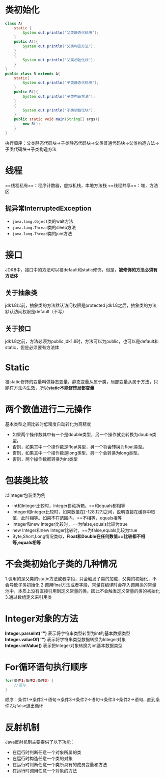 # 类初始化

```java
class A{
	static {
		System.out.println("父类静态代码块");
	}
	public A(){
		System.out.println("父类构造方法");
	}
	{
		System.out.println("父类初始化块");
	}
}
public class B extends A{
	static{
		System.out.println("子类静态代码块");
	}
	public B(){
		System.out.println("子类构造方法");
	}
	{
		System.out.println("子类初始化块");
	}
	public static void main(String[] args){
		new B();
	}
}
```
执行顺序：父类静态代码块->子类静态代码块->父类普通代码块->父类构造方法->子类代码块->子类构造方法

# 线程
==线程私有==：程序计数器，虚拟机栈，本地方法栈
==线程共享==：堆，方法区
## 抛异常InterruptedException
- `java.lang.Object`类的wait方法
- `java.lang.Thread`类的sleep方法
- `java.lang.Thread`类的join方法
# 接口
JDK8中，接口中的方法可以被default和static修饰，但是，**被修饰的方法必须有方法体**
## 关于抽象类
jdk1.8以前，抽象类的方法默认访问权限是protected
jdk1.8之后，抽象类的方法默认访问权限是default（不写）
## 关于接口
jdk1.8之前，方法必须为public
jdk1.8时，方法可以为public，也可以是default和static，但是必须要有方法体
# Static
被static修饰的变量叫做静态变量，静态变量从属于类，局部变量从属于方法，只能在方法内生效，所以**static不能修饰局部变量**
# 两个数值进行二元操作
基本类型之间比较时低精度自动转化为高精度
- 如果两个操作数其中有一个是double类型，另一个操作就会转换为double类型。
- 否则，如果其中一个操作数是float类型，另一个将会转换为float类型。
- 否则，如果其中一个操作数是long类型，另一个会转换为long类型。
- 否则，两个操作数都转换为int类型

# 包装类比较
以Integer包装类为例
- int和Integer比较时，Integer自动拆箱，==和equals都相等
- Integer和Integer比较时，如果数值在[-128,127]之间，说明直接在缓存中取值，此时相等。如果不在范围内，==不相等，equals相等
- Integer和new Integer比较时，==为false,equals比较为true
- new Integer和new Integer比较时，==为false,equals比较为true
- Byte,Short,Long情况类似，**Float和Double在任何数值==比较都不相等,equals相等**
# 不会类初始化子类的几种情况
1.调用的是父类的static方法或者字段，只会触发子类的加载，父类的初始化，不会导致子类初始化
2.调用final方法或者字段，常量在编译时会存入调用类的常量池中，本质上没有直接引用到定义常量的类，因此不会触发定义常量的类的初始化
3.通过数组定义来引用类
# Integer对象的方法
**Integer.parseInt("")** 表示将字符串类型转型为int的基本数据类型
**Integer.valueOf("")** 表示将字符串类型数据转换为Integer对象
**Integer.intValue()** 表示把Integer对象转换为int基本数据类型

# For循环语句执行顺序
```java
for(条件1;条件2;条件3) {
    //语句
}
```
顺序：条件1->条件2->语句->条件3->条件2->语句->条件3->条件2->语句...直到条件2为false退出循环
# 反射机制
Java反射机制主要提供了以下功能：
- 在运行时判断任意一个对象所属的类
- 在运行时构造任意一个类的对象
- 在运行时判断任意一个类所具有的成员变量和方法
- 在运行时调用任意一个对象的方法